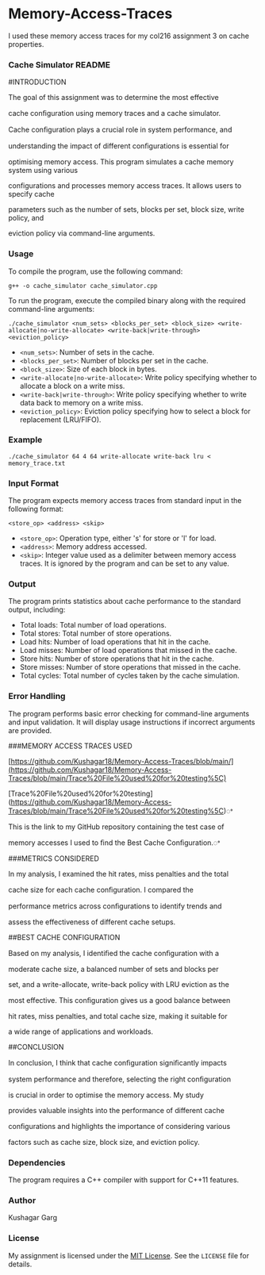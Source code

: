 # Memory-Access-Traces
I used these memory access traces for my col216 assignment 3 on cache properties.

<a name="br1"></a> 

### Cache Simulator README

#INTRODUCTION

The goal of this assignment was to determine the most effective

cache conﬁguration using memory traces and a cache simulator.

Cache conﬁguration plays a crucial role in system performance, and

understanding the impact of different conﬁgurations is essential for

optimising memory access. This program simulates a cache memory system using various 

configurations and processes memory access traces. It allows users to specify cache 

parameters such as the number of sets, blocks per set, block size, write policy, and 

eviction policy via command-line arguments.

### Usage

To compile the program, use the following command:

```
g++ -o cache_simulator cache_simulator.cpp
```

To run the program, execute the compiled binary along with the required command-line arguments:

```
./cache_simulator <num_sets> <blocks_per_set> <block_size> <write-allocate|no-write-allocate> <write-back|write-through> <eviction_policy>
```

- `<num_sets>`: Number of sets in the cache.
- `<blocks_per_set>`: Number of blocks per set in the cache.
- `<block_size>`: Size of each block in bytes.
- `<write-allocate|no-write-allocate>`: Write policy specifying whether to allocate a block on a write miss.
- `<write-back|write-through>`: Write policy specifying whether to write data back to memory on a write miss.
- `<eviction_policy>`: Eviction policy specifying how to select a block for replacement (LRU/FIFO).

### Example

```
./cache_simulator 64 4 64 write-allocate write-back lru < memory_trace.txt
```

### Input Format

The program expects memory access traces from standard input in the following format:

```
<store_op> <address> <skip>
```

- `<store_op>`: Operation type, either 's' for store or 'l' for load.
- `<address>`: Memory address accessed.
- `<skip>`: Integer value used as a delimiter between memory access traces. It is ignored by the program and can be set to any value.

### Output

The program prints statistics about cache performance to the standard output, including:

- Total loads: Total number of load operations.
- Total stores: Total number of store operations.
- Load hits: Number of load operations that hit in the cache.
- Load misses: Number of load operations that missed in the cache.
- Store hits: Number of store operations that hit in the cache.
- Store misses: Number of store operations that missed in the cache.
- Total cycles: Total number of cycles taken by the cache simulation.

### Error Handling

The program performs basic error checking for command-line arguments and input validation. It will display usage instructions if incorrect arguments are provided.


<a name="br2"></a> 

###MEMORY ACCESS TRACES USED

[https://github.com/Kushagar18/Memory-Access-Traces/blob/main/](https://github.com/Kushagar18/Memory-Access-Traces/blob/main/Trace%20File%20used%20for%20testing%5C)

[Trace%20File%20used%20for%20testing\](https://github.com/Kushagar18/Memory-Access-Traces/blob/main/Trace%20File%20used%20for%20testing%5C)ꢀ

This is the link to my GitHub repository containing the test case of

memory accesses I used to ﬁnd the Best Cache Conﬁguration.ꢀ

###METRICS CONSIDERED

In my analysis, I examined the hit rates, miss penalties and the total

cache size for each cache conﬁguration. I compared the

performance metrics across conﬁgurations to identify trends and

assess the effectiveness of different cache setups.


##BEST CACHE CONFIGURATION

Based on my analysis, I identiﬁed the cache conﬁguration with a

moderate cache size, a balanced number of sets and blocks per

set, and a write-allocate, write-back policy with LRU eviction as the

most effective. This conﬁguration gives us a good balance between

hit rates, miss penalties, and total cache size, making it suitable for

a wide range of applications and workloads.

##CONCLUSION

In conclusion, I think that cache conﬁguration signiﬁcantly impacts

system performance and therefore, selecting the right conﬁguration

is crucial in order to optimise the memory access. My study

provides valuable insights into the performance of different cache

conﬁgurations and highlights the importance of considering various

factors such as cache size, block size, and eviction policy.



### Dependencies

The program requires a C++ compiler with support for C++11 features.

### Author

Kushagar Garg

### License

My assignment is licensed under the [MIT License](https://opensource.org/licenses/MIT). See the `LICENSE` file for details.
